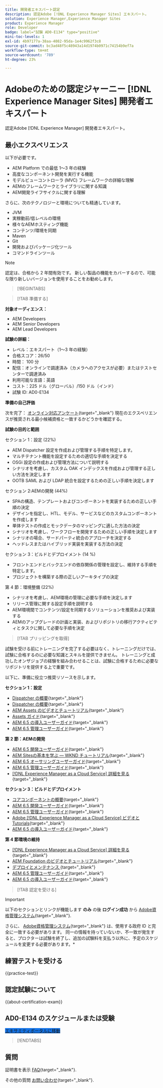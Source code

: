 ```yaml
---
title: 開発者エキスパート認定
description: 認定Adobe [!DNL Experience Manager Sites] エキスパート。
solution: Experience Manager,Experience Manager Sites
product: Experience Manager
role: Developer
badge: label="試験 AD0-E134" type="positive"
mini-toc-levels: 1
exl-id: 4b97177a-38aa-4082-95da-1e4c9962f3c8
source-git-commit: bc3ad48f5c48943a14d1974b0971c74154b9ef7a
workflow-type: tm+mt
source-wordcount: '789'
ht-degree: 23%

---
```


# Adobeのための認定ジャーニー [!DNL Experience Manager Sites] 開発者エキスパート

認定Adobe [!DNL Experience Manager] 開発者エキスパート。

## 最小エクスペリエンス

以下が必要です。

* AEM Platform での最低 1～3 年の経験
* 高度なコンポーネント開発を実行する機能
* モデルビューコントローラ (MVC) フレームワークの詳細な理解
* AEMのフレームワークとライブラリに関する知識
* AEM開発ライフサイクルに関する理解

さらに、次のテクノロジーと環境についても精通しています。

* JVM
* 実稼動前/低レベルの環境
* 様々なAEMホスティング機能
* コンテンツ/環境を同期
* Maven
* Git
* 開発およびパッケージ化ツール
* コマンドラインツール

>[!NOTE]
>
>認定は、合格から 2 年間有効です。 新しい製品の機能をカバーするので、可能な限り新しいバージョンを使用することをお勧めします。

>[!BEGINTABS]

>[!TAB 準備する]

**対象オーディエンス：**

* AEM Developers
* AEM Senior Developers
* AEM Lead Developers

**試験の詳細：**

* レベル：エキスパート（1～3 年の経験）
* 合格スコア：26/50
* 時間： 100 分
* 配信：オンラインで調達済み（カメラへのアクセスが必要）またはテストセンターで調達済み
* 利用可能な言語：英語
* コスト：225 ドル（グローバル）/150 ドル（インド）
* 試験 ID: AD0-E134

**準備の自己評価**

次を完了： [オンライン対応アンケート](https://scorpion.caveon.com/launchpad/ad-q-e129-readiness-questionnaire-for-adobe-aem-assets-developer-professional-exam-copy-9ts38u/ad-q-e116-readiness-questionnaire-for-adobe-aem-developer-expert-exam){target="_blank"} 現在のエクスペリエンスが推奨される最小候補資格と一致するかどうかを確認する。

**試験の目的と範囲**

セクション 1：設定 (22%)

* AEM Dispatcher 設定を作成および管理する手順を特定します。
* マルチテナント機能を設定するための適切な手順を決定する
* OSGi 設定の作成および管理方法について説明する
* シナリオを考慮し、カスタム OAK インデックスを作成および管理する正しい方法を決定します
* OOTB SAML および LDAP 統合を設定するための正しい手順を決定します

セクション 2:AEMの開発 (44%)

* SPAの構造、テンプレートおよびコンポーネントを実装するための正しい手順の決定
* デザインを指定し、HTL、モデル、サービスなどのカスタムコンポーネントを作成します
* 単体テストの作成とモックデータのマッピングに適した方法の決定
* シナリオを考慮し、ワークフローを開発するための正しい手順を決定します
* シナリオの場合、サードパーティ統合のアプローチを決定する
* ヘッドレスまたはハイブリッド実装を実装する方法の決定

セクション 3：ビルドとデプロイメント (14 %)

* フロントエンドとバックエンドの依存関係の管理を設定し、維持する手順を特定します。
* プロジェクトを構築する際の正しいアーキタイプの決定

第 4 節：環境整備 (22%)

* シナリオを考慮し、AEM環境の管理に必要な手順を決定します
* リリース管理に関する設定手順を説明する
* AEM環境間でコンテンツ/設定を同期するソリューションを推奨および実装する
* AEMのアップグレードの計画と実装、およびリポジトリの移行アクティビティとタスクに関して必要な手順を決定

>[!TAB プリッピングを取得]

試験を受ける前にトレーニングを完了する必要はなく、トレーニングだけでは、試験に合格するのに必要な知識とスキルを提供できません。 トレーニングと成功したオンザジョブの経験を組み合わせることは、試験に合格するために必要なリポジトリを提供する上で重要です。

以下に、準備に役立つ推奨リソースを示します。

**セクション 1：設定**

* [Dispatcher の概要](https://experienceleague.adobe.com/docs/experience-manager-learn/cloud-service/underlying-technology/introduction-dispatcher.html){target="_blank"}
* [Dispatcher の概要](https://docs.adobe.com/content/help/ja-JP/experience-cloud/user-guides/home.translate.html){target="_blank"}
* [AEM Assets のビデオとチュートリアル](https://experienceleague.adobe.com/docs/experience-manager-learn/assets/overview.html?lang=ja){target="_blank"}
* [Assets ガイド](https://experienceleague.adobe.com/docs/experience-manager-64/assets/home.html?lang=ja){target="_blank"}
* [AEM 6.5 の導入ユーザーガイド](https://experienceleague.adobe.com/docs/experience-manager-65/deploying/home.html?lang=ja){target="_blank"}
* [AEM 6.5 管理ユーザーガイド](https://experienceleague.adobe.com/docs/experience-manager-65/administering/home.html?lang=ja){target="_blank"}

**第 2 節：AEMの開発**

* [AEM 6.5 開発ユーザーガイド](https://experienceleague.adobe.com/docs/experience-manager-65/developing/home.html?lang=ja){target="_blank"}
* [AEM Sitesの基本を学ぶ — WKND チュートリアル](https://experienceleague.adobe.com/docs/experience-manager-learn/getting-started-wknd-tutorial-develop/overview.html?lang=ja){target="_blank"}
* [AEM 6.5 オーサリングユーザーガイド](https://experienceleague.adobe.com/docs/experience-manager-65/authoring/home.html?lang=ja){target="_blank"}
* [AEM 6.5 管理ユーザーガイド](https://experienceleague.adobe.com/docs/experience-manager-65/administering/home.html?lang=ja){target="_blank"}
* [[!DNL Experience Manager as a Cloud Service] 詳細を見る](https://experienceleague.adobe.com/docs/experience-manager-cloud-service/content/home.html?lang=ja){target="_blank"}

**セクション 3：ビルドとデプロイメント**

* [コアコンポーネントの概要](https://experienceleague.adobe.com/docs/experience-manager-core-components/using/introduction.html?lang=ja){target="_blank"}
* [AEM 6.5 開発ユーザーガイド](https://experienceleague.adobe.com/docs/experience-manager-65/developing/home.html?lang=ja){target="_blank"}
* [AEM 6.5 管理ユーザーガイド](https://experienceleague.adobe.com/docs/experience-manager-65/administering/home.html?lang=ja){target="_blank"}
* [Adobe [!DNL Experience Manager as a Cloud Service] ビデオとTutorials](https://experienceleague.adobe.com/docs/experience-manager-learn/cloud-service/overview.html?lang=ja){target="_blank"}
* [AEM 6.5 の導入ユーザーガイド](https://experienceleague.adobe.com/docs/experience-manager-65/deploying/home.html?lang=ja){target="_blank"}

**第 4 節環境の維持**

* [[!DNL Experience Manager as a Cloud Service] 詳細を見る](https://experienceleague.adobe.com/docs/experience-manager-cloud-service/content/home.html?lang=ja){target="_blank"}
* [AEM Foundation のビデオとチュートリアル](https://experienceleague.adobe.com/docs/experience-manager-learn/foundation/overview.html?lang=ja){target="_blank"}
* [デプロイとメンテナンス ](https://experienceleague.adobe.com/docs/experience-manager-64/deploying/deploying/deploy.html?lang=ja){target="_blank"}
* [AEM 6.5 管理ユーザーガイド](https://experienceleague.adobe.com/docs/experience-manager-65/administering/home.html?lang=ja){target="_blank"}
* [AEM 6.5 の導入ユーザーガイド](https://experienceleague.adobe.com/docs/experience-manager-65/deploying/home.html?lang=ja){target="_blank"}

>[!TAB 認定を受ける]

>[!IMPORTANT]
>
>以下のセクションとリンクが機能します **のみ**  の後 **ログイン成功** から [Adobe資格管理システム](https://www.certmetrics.com/adobe){target="_blank"}.
>
>さらに、 [Adobe資格管理システム](https://www.certmetrics.com/adobe){target="_blank"} は、使用する政府 ID と完全に一致する必要があります。 同一の情報を持っていないか、不一致が発生すると、プロクターは試験を終了し、追加の試験料を支払う以外に、予定のスケジュールを変更する必要があります。*

## 練習テストを受ける

{{practice-test}}

## 認定試験について

{{about-certification-exam}}

## AD0-E134 のスケジュールまたは受験

<a href="https://www.certmetrics.com/adobe/candidate/examity_sso.aspx?eid=AD0-E134" target="_blank" class="spectrum-Button spectrum-Button--fill spectrum-Button--accent spectrum-Button--sizeM is-margin-bottom-big-big at-element-click-tracking" style="background-color:#1473E6">

<span class="spectrum-Button-label has-no-wrap">
   エキサミティポータルに移動
</span>
</a>

>[!ENDTABS]

## 質問

証明書を表示 [FAQ](https://experienceleague.adobe.com/docs/certification/certification/faq.html){target="_blank"}.

その他の質問 [お問い合わせ](mailto:certif@adobe.com){target="_blank"}.
